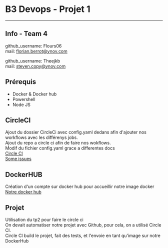 # B3 Devops - Projet 1
---
## Info - Team 4

github_username: Flours06  
mail: florian.berrot@ynov.com   
 
github_username: Theejkb  
mail: steven.copy@ynov.com   

## Prérequis

- Docker & Docker hub
- Powershell
- Node JS

## CircleCI

Ajout du dossier CircleCi avec config.yaml dedans afin d'ajouter nos workflows avec les différenys jobs.  
Ajout du repo a circle ci afin de faire nos wokflows.  
Modif du fichier config.yaml grace a differentes docs  
[Circle CI](https://circleci.com/docs/2.0/project-build/)  
[Some issues](https://github.com/EugenMayer/docker-sync/issues/641)  


## DockerHUB

Création d'un compte sur docker hub pour accueillir notre image docker  
[Notre docker hub](https://hub.docker.com/repository/docker/floberrot/projet1-team4_nodejs/general)

## Projet 

Utilisation du tp2 pour faire le circle ci  
On devait automatiser notre projet avec Github, pour cela, on a utilisé Circle CI.  
Circle CI build le projet, fait des tests, et l'envoie en tant qu'image sur notre DockerHub


